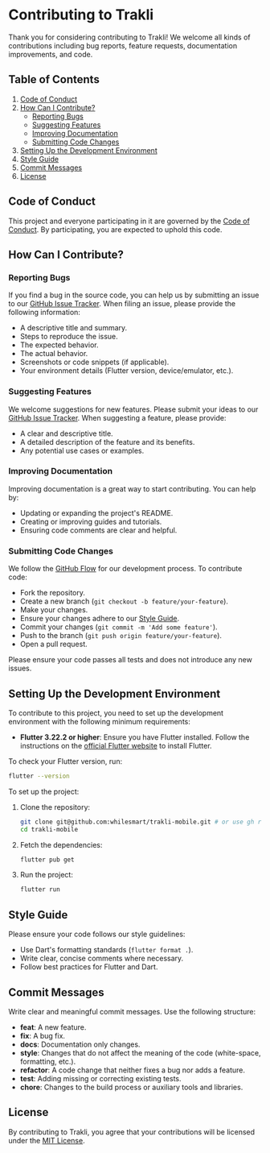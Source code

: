 # Contributing to Trakli

Thank you for considering contributing to Trakli! We welcome all kinds of contributions including bug reports, feature requests, documentation improvements, and code.

## Table of Contents

1. [Code of Conduct](#code-of-conduct)
2. [How Can I Contribute?](#how-can-i-contribute)
    - [Reporting Bugs](#reporting-bugs)
    - [Suggesting Features](#suggesting-features)
    - [Improving Documentation](#improving-documentation)
    - [Submitting Code Changes](#submitting-code-changes)
3. [Setting Up the Development Environment](#setting-up-the-development-environment)
4. [Style Guide](#style-guide)
5. [Commit Messages](#commit-messages)
6. [License](#license)

## Code of Conduct

This project and everyone participating in it are governed by the [Code of Conduct](CODE_OF_CONDUCT.md). By participating, you are expected to uphold this code.

## How Can I Contribute?

### Reporting Bugs

If you find a bug in the source code, you can help us by submitting an issue to our [GitHub Issue Tracker](https://github.com/whilesmart/trakli/issues). When filing an issue, please provide the following information:

- A descriptive title and summary.
- Steps to reproduce the issue.
- The expected behavior.
- The actual behavior.
- Screenshots or code snippets (if applicable).
- Your environment details (Flutter version, device/emulator, etc.).

### Suggesting Features

We welcome suggestions for new features. Please submit your ideas to our [GitHub Issue Tracker](https://github.com/whilesmart/trakli/issues). When suggesting a feature, please provide:

- A clear and descriptive title.
- A detailed description of the feature and its benefits.
- Any potential use cases or examples.

### Improving Documentation

Improving documentation is a great way to start contributing. You can help by:

- Updating or expanding the project's README.
- Creating or improving guides and tutorials.
- Ensuring code comments are clear and helpful.

### Submitting Code Changes

We follow the [GitHub Flow](https://guides.github.com/introduction/flow/) for our development process. To contribute code:

- Fork the repository.
- Create a new branch (`git checkout -b feature/your-feature`).
- Make your changes.
- Ensure your changes adhere to our [Style Guide](#style-guide).
- Commit your changes (`git commit -m 'Add some feature'`).
- Push to the branch (`git push origin feature/your-feature`).
- Open a pull request.

Please ensure your code passes all tests and does not introduce any new issues.

## Setting Up the Development Environment

To contribute to this project, you need to set up the development environment with the following minimum requirements:

- **Flutter 3.22.2 or higher**: Ensure you have Flutter installed. Follow the instructions on the [official Flutter website](https://flutter.dev/docs/get-started/install) to install Flutter.

To check your Flutter version, run:
```bash
flutter --version
```

To set up the project:

1. Clone the repository:
    ```bash
    git clone git@github.com:whilesmart/trakli-mobile.git # or use gh repo clone whilesmart/trakli-mobile
    cd trakli-mobile
    ```

2. Fetch the dependencies:
    ```bash
    flutter pub get
    ```

3. Run the project:
    ```bash
    flutter run
    ```

## Style Guide

Please ensure your code follows our style guidelines:

- Use Dart's formatting standards (`flutter format .`).
- Write clear, concise comments where necessary.
- Follow best practices for Flutter and Dart.

## Commit Messages

Write clear and meaningful commit messages. Use the following structure:

- **feat**: A new feature.
- **fix**: A bug fix.
- **docs**: Documentation only changes.
- **style**: Changes that do not affect the meaning of the code (white-space, formatting, etc.).
- **refactor**: A code change that neither fixes a bug nor adds a feature.
- **test**: Adding missing or correcting existing tests.
- **chore**: Changes to the build process or auxiliary tools and libraries.

## License

By contributing to Trakli, you agree that your contributions will be licensed under the [MIT License](../trakli/LICENSE).
